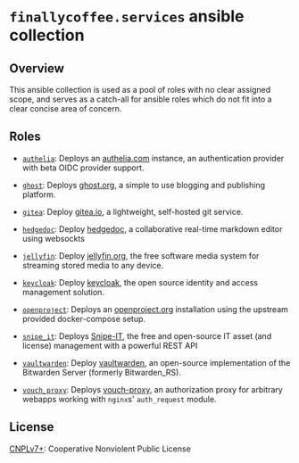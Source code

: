 # `finallycoffee.services` ansible collection

## Overview

This ansible collection is used as a pool of roles with no clear assigned scope,
and serves as a catch-all for ansible roles which do not fit into a clear
concise area of concern.

## Roles

- [`authelia`](roles/authelia/README.md): Deploys an [authelia.com](https://www.authelia.com)
  instance, an authentication provider with beta OIDC provider support.

- [`ghost`](roles/ghost/README.md): Deploys [ghost.org](https://ghost.org/), a simple to use
  blogging and publishing platform.

- [`gitea`](roles/gitea/README.md): Deploy [gitea.io](https://gitea.io), a
  lightweight, self-hosted git service.

- [`hedgedoc`](roles/hedgedoc/README.md): Deploy [hedgedoc](https://hedgedoc.org/),
  a collaborative real-time markdown editor using websockts

- [`jellyfin`](roles/jellyfin/README.md): Deploy [jellyfin.org](https://jellyfin.org),
  the free software media system for streaming stored media to any device.

- [`keycloak`](roles/keycloak/README.md): Deploy [keycloak](https://www.keycloak.org/),
  the open source identity and access management solution.

- [`openproject`](roles/openproject/README.md): Deploys an [openproject.org](https://www.openproject.org)
  installation using the upstream provided docker-compose setup.

- [`snipe_it`](roles/snipe_it/README.md): Deploys [Snipe-IT](https://snipeitapp.com/),
  the free and open-source IT asset (and license) management with a powerful REST API

- [`vaultwarden`](roles/vaultwarden/README.md): Deploy [vaultwarden](https://github.com/dani-garcia/vaultwarden/),
  an open-source implementation of the Bitwarden Server (formerly Bitwarden\_RS).

- [`vouch_proxy`](roles/vouch_proxy/README.md): Deploys [vouch-proxy](https://github.com/vouch/vouch-proxy),
  an authorization proxy for arbitrary webapps working with `nginx`s' `auth_request` module.

## License

[CNPLv7+](LICENSE.md): Cooperative Nonviolent Public License
